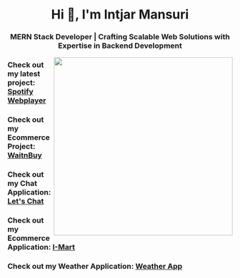 <h1 align="center">Hi 👋, I'm Intjar Mansuri</h1>
<h3 align="center">MERN Stack Developer | Crafting Scalable Web Solutions with Expertise in Backend Development</h3>
<img align="right" width="400" src="https://cdn.dribbble.com/users/1162077/screenshots/3848914/programmer.gif">

<h3 align="left">Check out my latest project: <a href="https://spotify-webplayer-five.vercel.app" target="_blank" rel="noopener noreferrer">Spotify Webplayer</a> </h3>
<h3 align="left">Check out my Ecommerce Project: <a href="https://waitnbuy-frontend.vercel.app" target="_blank" rel="noopener noreferrer">WaitnBuy</a> </h3>
<h3 align="left">Check out my Chat Application: <a href="https://lets-chat-a-group-chat-application.onrender.com" target="_blank" rel="noopener noreferrer">Let's Chat</a> </h3>
<h3 align="left">Check out my Ecommerce Application: <a href="https://i-mart-ecommerce-store-1-ch98.onrender.com" target="_blank" rel="noopener noreferrer">I-Mart</a> </h3>
<h3 align="left">Check out my Weather Application: <a href="https://weather-app-iota-lac-36.vercel.app" target="_blank" rel="noopener noreferrer">Weather App</a> </h3>
